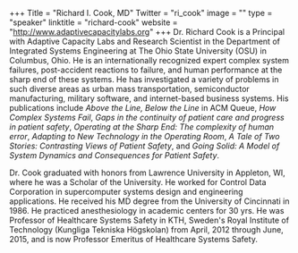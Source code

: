 +++
Title = "Richard I. Cook, MD"
Twitter = "ri_cook"
image = ""
type = "speaker"
linktitle = "richard-cook"
website = "http://www.adaptivecapacitylabs.org"
+++
Dr. Richard Cook is a Principal with Adaptive Capacity Labs and Research Scientist in the Department of Integrated Systems Engineering at The Ohio State University (OSU) in Columbus, Ohio. He is an internationally recognized expert complex system failures, post-accident reactions to failure, and human performance at the sharp end of these systems.  He has investigated a variety of problems in such diverse areas as urban mass transportation, semiconductor manufacturing, military software, and internet-based business systems. His publications include *Above the Line, Below the Line* in ACM Queue, *How Complex Systems Fail*, *Gaps in the continuity of patient care and progress in patient safety*, *Operating at the Sharp End: The complexity of human error*, *Adapting to New Technology in the Operating Room*, *A Tale of Two Stories: Contrasting Views of Patient Safety*, and *Going Solid: A Model of System Dynamics and Consequences for Patient Safety*.

Dr. Cook graduated with honors from Lawrence University in Appleton, WI, where he was a Scholar of the University. He worked for Control Data Corporation in supercomputer systems design and engineering applications. He received his MD degree from the University of Cincinnati in 1986. He practiced anesthesiology in academic centers for 30 yrs. He was Professor of Healthcare Systems Safety in KTH, Sweden's Royal Institute of Technology (Kungliga Tekniska Högskolan) from April, 2012 through June, 2015, and is now Professor Emeritus of Healthcare Systems Safety.
